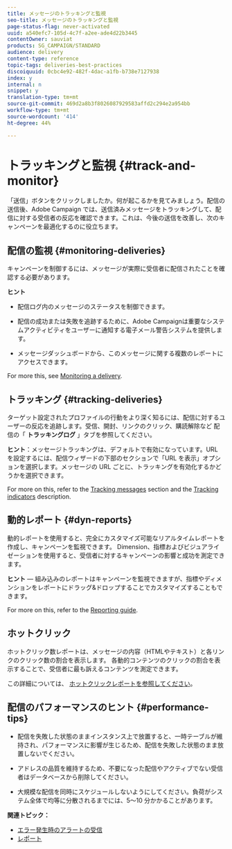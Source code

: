 ```yaml
---
title: メッセージのトラッキングと監視
seo-title: メッセージのトラッキングと監視
page-status-flag: never-activated
uuid: a540efc7-105d-4c7f-a2ee-ade4d22b3445
contentOwner: sauviat
products: SG_CAMPAIGN/STANDARD
audience: delivery
content-type: reference
topic-tags: deliveries-best-practices
discoiquuid: 0cbc4e92-482f-4dac-a1fb-b738e7127938
index: y
internal: n
snippet: y
translation-type: tm+mt
source-git-commit: 469d2a8b3f8026087929583affd2c294e2a954bb
workflow-type: tm+mt
source-wordcount: '414'
ht-degree: 44%

---
```



# トラッキングと監視 {#track-and-monitor}

「送信」ボタンをクリックしましたか。何が起こるかを見てみましょう。配信の送信後、Adobe Campaign では、送信済みメッセージをトラッキングして、配信に対する受信者の反応を確認できます。これは、今後の送信を改善し、次のキャンペーンを最適化するのに役立ちます。

## 配信の監視 {#monitoring-deliveries}

キャンペーンを制御するには、メッセージが実際に受信者に配信されたことを確認する必要があります。

**ヒント**

* 配信ログ内のメッセージのステータスを制御できます。

* 配信の成功または失敗を追跡するために、Adobe Campaignは重要なシステムアクティビティをユーザーに通知する電子メール警告システムを提供します。

* メッセージダッシュボードから、このメッセージに関する複数のレポートにアクセスできます。

For more this, see [Monitoring a delivery](../../sending/using/monitoring-a-delivery.md).

## トラッキング {#tracking-deliveries}

ターゲット設定されたプロファイルの行動をより深く知るには、配信に対するユーザーの反応を追跡します。受信、開封、リンクのクリック、購読解除など 配信の「 **トラッキングログ** 」タブを参照してください。

**ヒント**：メッセージトラッキングは、デフォルトで有効になっています。URL を設定するには、配信ウィザードの下部のセクションで「URL を表示」オプションを選択します。メッセージの URL ごとに、トラッキングを有効化するかどうかを選択できます。

For more on this, refer to the [Tracking messages](../../sending/using/tracking-messages.md) section and the [Tracking indicators](../../reporting/using/tracking-indicators.md) description.

## 動的レポート {#dyn-reports}

動的レポートを使用すると、完全にカスタマイズ可能なリアルタイムレポートを作成し、キャンペーンを監視できます。 Dimension、指標およびビジュアライゼーションを使用すると、受信者に対するキャンペーンの影響と成功を測定できます。

**ヒント** — 組み込みのレポートはキャンペーンを監視できますが、指標やディメンションをレポートにドラッグ&amp;ドロップすることでカスタマイズすることもできます。

For more on this, refer to the [Reporting guide](../../reporting/using/about-dynamic-reports.md).

## ホットクリック

ホットクリック数レポートは、メッセージの内容（HTMLやテキスト）と各リンクのクリック数の割合を表示します。 各動的コンテンツのクリックの割合を表示することで、受信者に最も訴えるコンテンツを測定できます。

この詳細については、 [ホットクリックレポートを参照してください](../../reporting/using/hot-clicks.md)。

## 配信のパフォーマンスのヒント {#performance-tips}

* 配信を失敗した状態のままインスタンス上で放置すると、一時テーブルが維持され、パフォーマンスに影響が生じるため、配信を失敗した状態のまま放置しないでください。

* アドレスの品質を維持するため、不要になった配信やアクティブでない受信者はデータベースから削除してください。

* 大規模な配信を同時にスケジュールしないようにしてください。負荷がシステム全体で均等に分散されるまでには、5～10 分かかることがあります。

**関連トピック：**

* [エラー発生時のアラートの受信](../../sending/using/receiving-alerts-when-failures-happen.md)
* [レポート](../../reporting/using/about-dynamic-reports.md)
